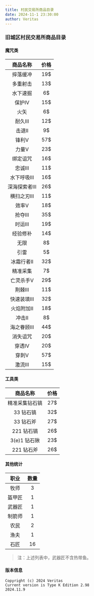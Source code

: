 ```yaml
---
title: 村民交易所商品目录
date: 2024-11-1 23:30:00
author: Veritas
---
```


### 旧城区村民交易所商品目录

#### 魔咒类

| 商品名称 | 价格 |
| :---: | :---: |
| 摔落缓冲 | 19$ |
| 多重射击 | 13$ |
| 水下速掘 | 6$ |
| 保护IV | 15$ |
| 火矢 | 6$ |
| 耐久III | 12$ |
| 击退II | 9$ |
| 锋利V | 57$ |
| 力量V | 23$ |
| 绑定诅咒 | 16$ |
| 忠诚III | 11$ |
| 水下呼吸III | 16$ |
| 深海探索者III | 26$ |
| 横扫之刃III | 11$ |
| 效率V | 18$ |
| 抢夺III | 35$ |
| 时运III | 19$ |
| 经验修补 | 14$ |
| 无限 | 8$ |
| 引雷 | 5$ |
| 冰霜行者II | 32$ |
| 精准采集 | 7$ |
| 亡灵杀手V | 29$ |
| 荆棘III | 11$ |
| 快速装填III | 32$ |
| 火焰附加II | 18$ |
| 冲击II | 8$ |
| 海之眷顾III | 44$ |
| 消失诅咒 | 20$ |
| 穿透IV | 20$ |
| 穿刺V | 57$ |
| 激流III | 15$ |

#### 工具类

| 商品名称 | 价格 |
| :---: | :---: |
| 精准采集钻石镐 | 27$ |
| 33 钻石镐 | 32$ |
| 33 钻石斧 | 27$ |
| 221 钻石镐 | 26$ |
| 3(e)1 钻石锹 | 23$ |
| 221 钻石斧 | 26$ |

#### 其他统计

| 职业 | 数量 |
| :---: | :---: |
| 牧师 | 3 |
| 盔甲匠 | 1 |
| 武器匠 | 1 |
| 制箭师 | 1 |
| 农民 | 2 |
| 渔夫 | 1 |
| 石匠 | 16 |

> 注：上述列表中，武器匠不含热带鱼。

#### 版本信息

```plaintext
Copyright (c) 2024 Veritas
Current version is Type K Edition 2.98
2024.11.9
```
